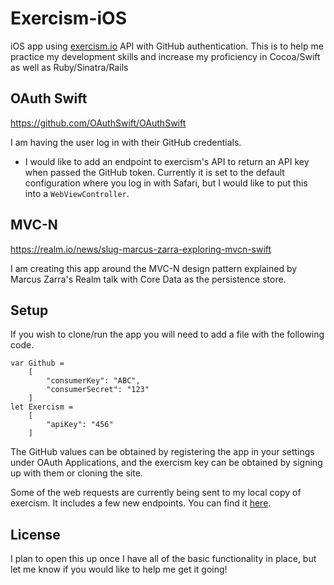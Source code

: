 # Exercism-iOS
iOS app using [exercism.io](http://exercism.io) API with GitHub authentication. This is to help me practice my development skills and increase my proficiency in Cocoa/Swift as well as Ruby/Sinatra/Rails

## OAuth Swift
https://github.com/OAuthSwift/OAuthSwift

I am having the user log in with their GitHub credentials.
- I would like to add an endpoint to exercism's API to return an API key when passed the GitHub token.
Currently it is set to the default configuration where you log in with Safari, but I would like to put this into a `WebViewController`.


## MVC-N
https://realm.io/news/slug-marcus-zarra-exploring-mvcn-swift

I am creating this app around the MVC-N design pattern explained by Marcus Zarra's Realm talk with Core Data as the persistence store.

## Setup
If you wish to clone/run the app you will need to add a file with the following code.

```
var Github =
    [
        "consumerKey": "ABC",
        "consumerSecret": "123"
    ]
let Exercism =
    [
        "apiKey": "456"
    ]
```
The GitHub values can be obtained by registering the app in your settings under OAuth Applications, and the exercism key can be obtained by signing up with them or cloning the site.

Some of the web requests are currently being sent to my local copy of exercism. It includes a few new endpoints. You can find it [here](https://github.com/kh0m/exercism.io).

## License

I plan to open this up once I have all of the basic functionality in place, but let me know if you would like to help me get it going!
